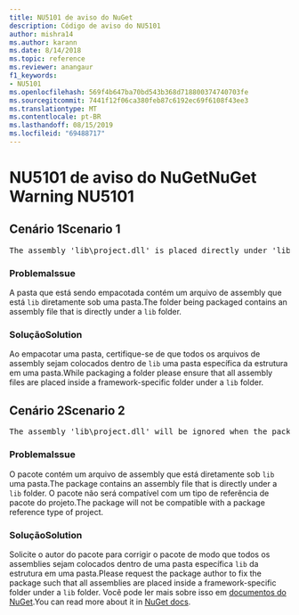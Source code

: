 ```yaml
---
title: NU5101 de aviso do NuGet
description: Código de aviso do NU5101
author: mishra14
ms.author: karann
ms.date: 8/14/2018
ms.topic: reference
ms.reviewer: anangaur
f1_keywords:
- NU5101
ms.openlocfilehash: 569f4b647ba70bd543b368d718800374740703fe
ms.sourcegitcommit: 7441f12f06ca380feb87c6192ec69f6108f43ee3
ms.translationtype: MT
ms.contentlocale: pt-BR
ms.lasthandoff: 08/15/2019
ms.locfileid: "69488717"
---
```

# <a name="nuget-warning-nu5101"></a><span data-ttu-id="4b6a3-103">NU5101 de aviso do NuGet</span><span class="sxs-lookup"><span data-stu-id="4b6a3-103">NuGet Warning NU5101</span></span>

## <a name="scenario-1"></a><span data-ttu-id="4b6a3-104">Cenário 1</span><span class="sxs-lookup"><span data-stu-id="4b6a3-104">Scenario 1</span></span>
<pre>The assembly 'lib\project.dll' is placed directly under 'lib' folder. It is recommended that assemblies be placed inside a framework-specific folder. Move it into a framework-specific folder.</pre>

### <a name="issue"></a><span data-ttu-id="4b6a3-105">Problema</span><span class="sxs-lookup"><span data-stu-id="4b6a3-105">Issue</span></span>

<span data-ttu-id="4b6a3-106">A pasta que está sendo empacotada contém um arquivo de assembly que está `lib` diretamente sob uma pasta.</span><span class="sxs-lookup"><span data-stu-id="4b6a3-106">The folder being packaged contains an assembly file that is directly under a `lib` folder.</span></span>


### <a name="solution"></a><span data-ttu-id="4b6a3-107">Solução</span><span class="sxs-lookup"><span data-stu-id="4b6a3-107">Solution</span></span>

<span data-ttu-id="4b6a3-108">Ao empacotar uma pasta, certifique-se de que todos os arquivos de assembly sejam colocados dentro de `lib` uma pasta específica da estrutura em uma pasta.</span><span class="sxs-lookup"><span data-stu-id="4b6a3-108">While packaging a folder please ensure that all assembly files are placed inside a framework-specific folder under a `lib` folder.</span></span>


## <a name="scenario-2"></a><span data-ttu-id="4b6a3-109">Cenário 2</span><span class="sxs-lookup"><span data-stu-id="4b6a3-109">Scenario 2</span></span>
<pre>The assembly 'lib\project.dll' will be ignored when the package is installed after the migration.</pre>

### <a name="issue"></a><span data-ttu-id="4b6a3-110">Problema</span><span class="sxs-lookup"><span data-stu-id="4b6a3-110">Issue</span></span>

<span data-ttu-id="4b6a3-111">O pacote contém um arquivo de assembly que está diretamente sob `lib` uma pasta.</span><span class="sxs-lookup"><span data-stu-id="4b6a3-111">The package contains an assembly file that is directly under a `lib` folder.</span></span> <span data-ttu-id="4b6a3-112">O pacote não será compatível com um tipo de referência de pacote do projeto.</span><span class="sxs-lookup"><span data-stu-id="4b6a3-112">The package will not be compatible with a package reference type of project.</span></span>


### <a name="solution"></a><span data-ttu-id="4b6a3-113">Solução</span><span class="sxs-lookup"><span data-stu-id="4b6a3-113">Solution</span></span>

<span data-ttu-id="4b6a3-114">Solicite o autor do pacote para corrigir o pacote de modo que todos os assemblies sejam colocados dentro de uma pasta específica `lib` da estrutura em uma pasta.</span><span class="sxs-lookup"><span data-stu-id="4b6a3-114">Please request the package author to fix the package such that all assemblies are placed inside a framework-specific folder under a `lib` folder.</span></span> <span data-ttu-id="4b6a3-115">Você pode ler mais sobre isso em [documentos do NuGet](https://docs.microsoft.com/en-us/nuget/consume-packages/migrate-packages-config-to-package-reference).</span><span class="sxs-lookup"><span data-stu-id="4b6a3-115">You can read more about it in [NuGet docs](https://docs.microsoft.com/en-us/nuget/consume-packages/migrate-packages-config-to-package-reference).</span></span>


